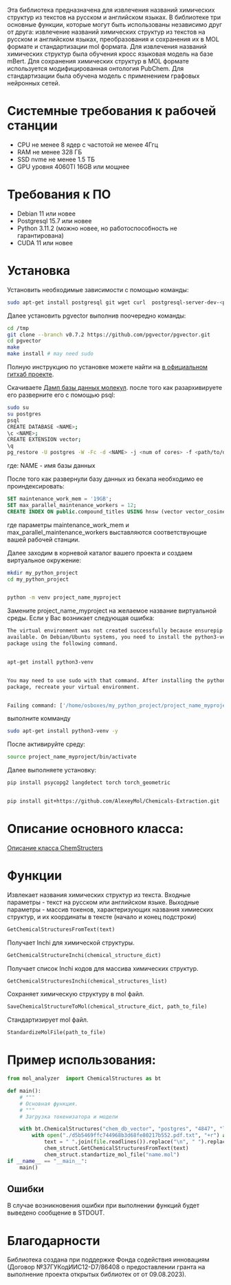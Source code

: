 Эта библиотека предназначена для извлечения названий химических структур из текстов на русском и английском языках. В библиотеке три основные функции, которые могут быть использованы независимо друг от друга: извлечение названий химических структур из текстов на русском и английском языках, преобразования и сохранения их в MOL формате и стандартизации mol формата.
Для извлечения названий химических структур была обучения кросс языковая модель на базе mBert. Для сохранения химических структур в MOL формате используется модифицированная онтология PubChem. Для стандартизации была обучена модель с применением графовых нейронных сетей.
# Системные требования к рабочей станции
- CPU не менее 8 ядер с частотой не менее 4Ггц
- RAM не менее 328 ГБ
- SSD nvme не менее 1.5 ТБ
- GPU уровня 4060TI 16GB или мощнее
# Требования к ПО
- Debian 11 или новее
- Postgresql 15.7 или новее
- Python 3.11.2 (можно новее, но работоспособность не гарантирована)
- CUDA 11 или новее


# Установка
Установить необходимые зависимости с помощью команды:


```bash
sudo apt-get install postgresql git wget curl  postgresql-server-dev-<postgres versions>
```
Далее установить pgvector выполнив поочередно команды:
```bash
cd /tmp
git clone --branch v0.7.2 https://github.com/pgvector/pgvector.git
cd pgvector
make
make install # may need sudo
```
Полную инструкцию по установке можете найти на <a href = "https://github.com/pgvector/pgvector?tab=readme-ov-file">в официальном гитхаб проекте</a>.


Скачиваете <a href="http://92.63.99.164/data/">Дамп базы данных молекул</a>.
после того как разархивируете его разверните его с помощью psql:
```bash
sudo su
su postgres
psql
CREATE DATABASE <NAME>;
\c <NAME>;
CREATE EXTENSION vector;
\q
pg_restore -U postgres -W -Fc -d <NAME> -j <num of cores> -f <path/to/dump>
```
где: NAME - имя базы данных


После того как развернули базу данных из бекапа необходимо ее проиндексировать:
```sql
SET maintenance_work_mem = '19GB';
SET max_parallel_maintenance_workers = 12;
CREATE INDEX ON public.compound_titles USING hnsw (vector vector_cosine_ops) WITH (m=16, ef_construction=64);
```
где параметры maintenance_work_mem и max_parallel_maintenance_workers выставляются соответствующие вашей рабочей станции.


Далее заходим в корневой каталог вашего проекта и создаем виртуальное окружение:


```bash
mkdir my_python_project
cd my_python_project


python -m venv project_name_myproject
```
Замените project_name_myproject на желаемое название виртуальной среды.
Если у Вас возникает следующая ошибка:
```bash
The virtual environment was not created successfully because ensurepip is not
available. On Debian/Ubuntu systems, you need to install the python3-venv
package using the following command.


apt-get install python3-venv


You may need to use sudo with that command. After installing the python3-venv
package, recreate your virtual environment.


Failing command: ['/home/osboxes/my_python_project/project_name_myproject/bin/python3', '-Im', 'ensurepip', '--upgrade', '--default-pip']
```
выполните комманду
```bash
sudo apt-get install python3-venv -y
```
После активируйте среду:
```bash
source project_name_myproject/bin/activate
```
Далее выполняете установку:
```bash
pip install psycopg2 langdetect torch torch_geometric


pip install git+https://github.com/AlexeyMol/Chemicals-Extraction.git
```


# Описание основного класса:
[Описание класса ChemStructers](ChemStructures.md)

# Функции
Извлекает названия химических структур из текста. Входные параметры - текст на русском или английском языке. Выходные параметры - массив токенов, характеризующих названия химиеских структур, и их координаты в тексте (начало и конец подстроки)


```python
GetChemicalStructuresFromText(text)
```


Получает Inchi для химической структуры.


```python
GetChemicalStructureInchi(chemical_structure_dict)
```
Получает список Inchi кодов для массива химических структур.


```python
GetChemicalStructuresInchi(chemical_structures_list)
```
Сохраняет химическую структуру в mol файл.


```python
SaveChemicalStructureToMol(chemical_structure_dict, path_to_file)
```
Стандартизирует mol файл.


```python
StandardizeMolFile(path_to_file)
```




# Пример использования:
```python
from mol_analyzer  import ChemicalStructures as bt

def main():
    # """
    # Основная функция.
    # """
    # Загрузка токенизатора и модели

    with bt.ChemicalStructures("chem_db_vector", "postgres", "4847", "localhost", "5432") as chem_struct:
        with open("./d5b5469ffc744968b3d68fe80217b552.pdf.txt", "+r") as file:
            text = " ".join(file.readlines()).replace("\n", " ").replace("\r", " ")
            chem_struct.GetChemicalStructuresFromText(text)
            chem_struct.standartize_mol_file("name.mol")
if __name__ == "__main__":
    main()
```
## Ошибки
В случае возникновения ошибки при выполнении функций будет выведено сообщение в STDOUT.

# Благодарности
Библиотека создана при поддержке Фонда содействия инновациям (Договор №37ГУКодИИС12-D7/86408 о предоставлении гранта на выполнение проекта открытых библиотек от от 09.08.2023).





